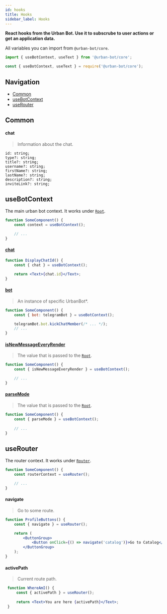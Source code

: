 ```yaml
---
id: hooks
title: Hooks 
sidebar_label: Hooks
---
```

**React hooks from the Urban Bot. Use it to subscrube to user actions or get an application data.**

All variables you can import from `@urban-bot/core`.  
```javascript
import { useBotContext, useText } from '@urban-bot/core';  
```
```javascript
const { useBotContext, useText } = require('@urban-bot/core');  
```  

## Navigation
 * [Common](#common)
 * [useBotContext](#usebotcontext)
 * [useRouter](#userouter)
 
## Common
#### chat
> Information about the chat.
```
id: string;
type?: string;
title?: string;
username?: string;
firstName?: string;
lastName?: string;
description?: string;
inviteLink?: string;
```

 
## useBotContext
The main urban bot context. It works under [`Root`](components.md#root).
```jsx
function SomeComponent() {
    const context = useBotContext();

    // ...
}
```
#### [chat](#chat)
```jsx
function DisplayChatId() {
    const { chat } = useBotContext();

    return <Text>{chat.id}</Text>;
}
```
#### [bot](components.md#bot)
> An instance of specific UrbanBot*.
```jsx
function SomeComponent() {
    const { bot: telegramBot } = useBotContext();

    telegramBot.bot.kickChatMember(/* ... */);
    // ...
}
```
#### [isNewMessageEveryRender](components.md#isnewmessageeveryrender)
> The value that is passed to the [`Root`](components.md#root).
```jsx
function SomeComponent() {
    const { isNewMessageEveryRender } = useBotContext();

    // ...
}
```
#### [parseMode](components.md#parsemode)
> The value that is passed to the [`Root`](components.md#root).
```jsx
function SomeComponent() {
    const { parseMode } = useBotContext();
    
    // ...
}
```
## useRouter
The router context. It works under [`Router`](components.md#router).
```jsx
function SomeComponent() {
    const routerContext = useRouter();

    // ...
}
```
#### navigate
> Go to some route.
```jsx
function ProfileButtons() {
    const { navigate } = useRouter();

    return (
        <ButtonGroup>
            <Button onClick={() => navigate('catalog')}>Go to Catalog</Button>
        </ButtonGroup>
    );
}
```
#### activePath
> Current route path.
```jsx
 function WhereAmI() {
     const { activePath } = useRouter();
 
     return <Text>You are here {activePath}</Text>;
 }
 ```
